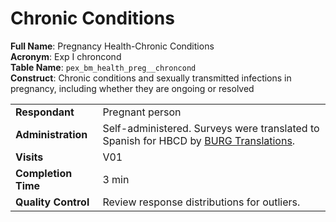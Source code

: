 # Chronic Conditions

**Full Name**: Pregnancy Health-Chronic Conditions        
**Acronym**: Exp I chroncond                            
**Table Name**: `pex_bm_health_preg__chroncond`       
**Construct**: Chronic conditions and sexually transmitted infections in pregnancy, including whether they are ongoing or resolved

<table style="width: 100%; border-collapse: collapse; table-layout: fixed; font-size: 16px;">
<tbody>
<tr><td><b>Respondant</b></td>
<td>Pregnant person</td></tr>
<tr><td><b>Administration</b></td>
<td style="word-wrap: break-word; white-space: normal;">Self-administered. Surveys were translated to Spanish for HBCD by <a href="https://burgtranslations.com/our-services/">BURG Translations</a>.</td></tr>
<tr><td><b>Visits</b></td>
<td>V01</td></tr>
<tr><td><b>Completion Time</b></td>
<td>3 min</td></tr>
<tr><td><b>Quality Control</b></td>
<td>Review response distributions for outliers.</td></tr>
</tbody>
</table>